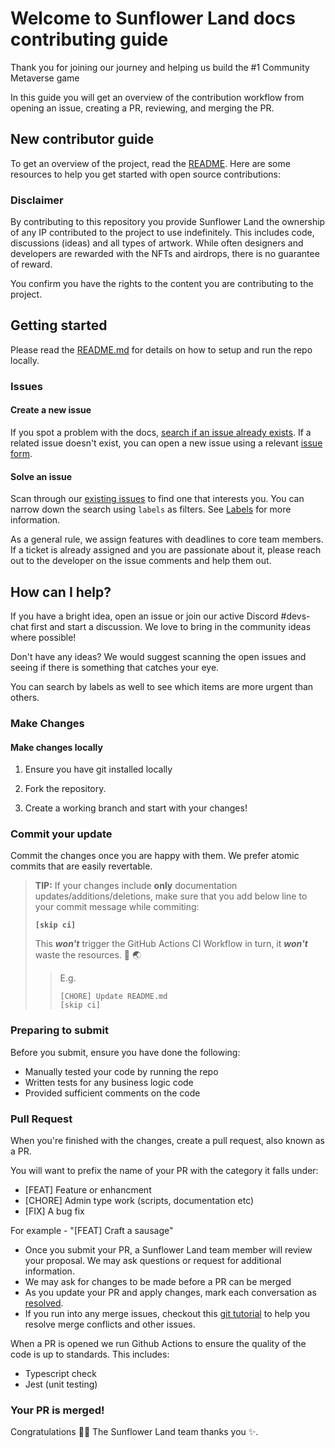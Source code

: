 # Welcome to Sunflower Land docs contributing guide

Thank you for joining our journey and helping us build the #1 Community Metaverse game

In this guide you will get an overview of the contribution workflow from opening an issue, creating a PR, reviewing, and merging the PR.

## New contributor guide

To get an overview of the project, read the [README](../README.md). Here are some resources to help you get started with open source contributions:

### Disclaimer

By contributing to this repository you provide Sunflower Land the ownership of any IP contributed to the project to use indefinitely. This includes code, discussions (ideas) and all types of artwork. While often designers and developers are rewarded with the NFTs and airdrops, there is no guarantee of reward.

You confirm you have the rights to the content you are contributing to the project.

## Getting started

Please read the [README.md](../README.md) for details on how to setup and run the repo locally.

### Issues

#### Create a new issue

If you spot a problem with the docs, [search if an issue already exists](https://docs.github.com/en/github/searching-for-information-on-github/searching-on-github/searching-issues-and-pull-requests#search-by-the-title-body-or-comments). If a related issue doesn't exist, you can open a new issue using a relevant [issue form](https://github.com/github/docs/issues/new/choose).

#### Solve an issue

Scan through our [existing issues](https://github.com/sunflower-land/sunflower-land/issues) to find one that interests you. You can narrow down the search using `labels` as filters. See [Labels](https://docs.github.com/en/issues/tracking-your-work-with-issues/filtering-and-searching-issues-and-pull-requests#filtering-issues-and-pull-requests-by-labels) for more information.

As a general rule, we assign features with deadlines to core team members. If a ticket is already assigned and you are passionate about it, please reach out to the developer on the issue comments and help them out.

## How can I help?

If you have a bright idea, open an issue or join our active Discord #devs-chat first and start a discussion. We love to bring in the community ideas where possible!

Don't have any ideas? We would suggest scanning the open issues and seeing if there is something that catches your eye.

You can search by labels as well to see which items are more urgent than others.

### Make Changes

#### Make changes locally

1. Ensure you have git installed locally

2. Fork the repository.

3. Create a working branch and start with your changes!

### Commit your update

Commit the changes once you are happy with them. We prefer atomic commits that are easily revertable.

> **TIP:** If your changes include **only** documentation updates/additions/deletions,
> make sure that you add below line to your commit message while commiting:
>
> **`[skip ci]`**
>
> This **_won't_** trigger the GitHub Actions CI Workflow in turn, it **_won't_** waste the resources. 🤗 🌏
>
> > E.g.
> >
> > ```
> > [CHORE] Update README.md
> > [skip ci]
> > ```

### Preparing to submit

Before you submit, ensure you have done the following:

- Manually tested your code by running the repo
- Written tests for any business logic code
- Provided sufficient comments on the code

### Pull Request

When you're finished with the changes, create a pull request, also known as a PR.

You will want to prefix the name of your PR with the category it falls under:

- [FEAT] Feature or enhancment
- [CHORE] Admin type work (scripts, documentation etc)
- [FIX] A bug fix

For example - "[FEAT] Craft a sausage"

- Once you submit your PR, a Sunflower Land team member will review your proposal. We may ask questions or request for additional information.
- We may ask for changes to be made before a PR can be merged
- As you update your PR and apply changes, mark each conversation as [resolved](https://docs.github.com/en/github/collaborating-with-issues-and-pull-requests/commenting-on-a-pull-request#resolving-conversations).
- If you run into any merge issues, checkout this [git tutorial](https://lab.github.com/githubtraining/managing-merge-conflicts) to help you resolve merge conflicts and other issues.

When a PR is opened we run Github Actions to ensure the quality of the code is up to standards. This includes:

- Typescript check
- Jest (unit testing)

### Your PR is merged!

Congratulations :tada::tada: The Sunflower Land team thanks you :sparkles:.

